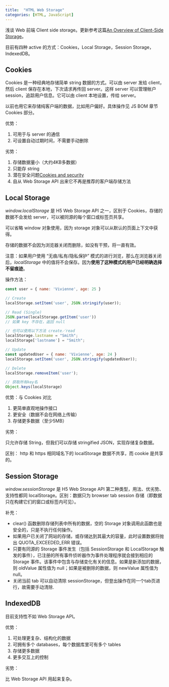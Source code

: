 ```yaml
---
title:  "HTML Web Storage"
categories: [HTML, JavaScript]
---
```

浅谈 Web 前端 Client side storage。更新参考这篇[An Overview of Client-Side Storage](https://bitsofco.de/an-overview-of-client-side-storage/)。

目前有四种 active 的方式：Cookies，Local Storage，Session Storage，IndexedDB。

## Cookies

Cookies 是一种经典地存储简单 string 数据的方式。可以由 server 发给 client，然后 client 保存在本地，下次请求再传回 server。这样 server 可以管理帐户 session，追踪用户信息。它可以由 client 本地设置，传给 server。

<!--more-->

以前也用它来存储纯客户端的数据，比如用户偏好。具体操作见 JS BOM 章节 Cookies 部分。

优势：

1. 可用于与 server 的通信
2. 可设置自动过期时间，不需要手动删除

劣势：

1. 存储数据量小（大约4KB多数据）
2. 只能存 string
3. 潜在安全问题[Cookies and security](https://www.nczonline.net/blog/2009/05/12/cookies-and-security/)
4. 自从 Web Storage API 出来它不再是推荐的客户端存储方法

## Local Storage

_window.localStorage_ 是 H5 Web Storage API 之一，区别于 Cookies，存储的数据不会发给 server，可以被同源的每个窗口或标签页共享。

可以省略 window 对象使用，因为 storage 对象可以从默认的页面上下文中获得。

存储的数据不会因为浏览器关闭而删除，如没有干预，将一直有效。

注意：如果用户使用 “无痕/私有/隐私保护” 模式的进行浏览，那么在浏览器关闭后，_localStorage_ 中的值将不会保存。因为**使用了这种模式的用户已经明确选择不留痕迹**。


操作方法：

```javascript
const user = { name: 'Vivienne', age: 25 }

// Create
localStorage.setItem('user', JSON.stringify(user));

// Read (Single)
JSON.parse(localStorage.getItem('user'))
// 如果 key 不存在，返回 null

// 也可以使用以下方法 create／read
localStorage.lastname = "Smith";
localStorage['lastname'] = "Smith";

// Update
const updatedUser = { name: 'Vivienne', age: 24 }
localStorage.setItem('user', JSON.stringify(updatedUser));

// Delete
localStorage.removeItem('user');

// 获取所有key名
Object.keys(localStorage)
```

优势：与 Cookies 对比

1. 更简单直观地操作接口
2. 更安全（数据不会在网络上传输）
3. 存储更多数据（至少5MB）

劣势：

<span class="t-red">只允许存储 String</span>，但我们可以存储 stringified JSON，实现存储复杂数据。

区别：
http 和 https 相同域名下的 localStorage 数据不共享，而 cookie 是共享的。

## Session Storage

_window.sessionStorage_ 是 H5 Web Storage API 第二种类型，用法、优劣势、支持性都同 localStorage。区别：数据只为 browser tab session 存储（即数据只在构建它们的窗口或标签内可见）。

补充：

+ clear() 函数删除存储列表中所有的数据，空的 Storage 对象调用此函数也是安全的，只是不执行任何操作。
+ 如果用户已关闭了网站的存储，或存储达到其最大的容量，此时设置数据将抛出 QUOTA_EXCEEDED_ERR 错误。
+ 只要有同源的 Storage 事件发生（包括 SessionStorage 和 LocalStorage 触发的事件），已注册的所有事件侦听器作为事件处理程序就会接到相应的 Storage 事件。该事件中包含与存储变化有关的信息。如果是新添加的数据，则 oldValue 属性值为 null；如果是被删除的数据，则 newValue 属性值为 null。
+ 关闭当前 tab 可以自动清除 sessionStorage，但登出操作在同一个tab页进行，故需要手动清除.

## IndexedDB

目前支持性不如 Web Storage API。

优势：

1. 可处理更复杂、结构化的数据
2. 可拥有多个 databases，每个数据库里可有多个 tables
3. 存储更多数据
4. 更多交互上的控制

劣势：

比 Web Storage API 用起来复杂。
